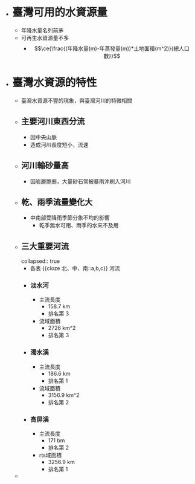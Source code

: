 - # 臺灣可用的水資源量
	- 年降水量名列前茅
	- 可再生水資源量不多
		- $$\ce{\frac{(年降水量(m)-年蒸發量(m))*土地面積(m^2)}{總人口數}}$$
- # 臺灣水資源的特性
	- 臺灣水資源不豐的現象，與臺灣河川的特微相關
	- ## 主要河川東西分流
		- 因中央山脈
		- 造成河川長度短小，流速
	- ## 河川輸砂量高
		- 因岩層脆弱，大量砂石常被暴雨沖刷入河川
	- ## 乾、雨季流量變化大
		- 中南部受降雨季節分象不均的影響
			- 乾季無水可用、雨季的水來不及用
	- ## 三大重要河流
	  collapsed:: true
		- 各表 {{cloze 北、中、南::a,b,c}} 河流
		- ### 淡水河
			- 主流長度
				- 158.7 km
				- 排名第 3
			- 流域面積
				- 2726 km^2
				- 排名第 3
		- ### 濁水溪
			- 主流長度
				- 186.6 km
				- 排名第 1
			- 流域面積
				- 3156.9 km^2
				- 排名第 2
		- ### 高屏溪
			- 主流長度
				- 171 bm
				- 排名第 2
			- rts域面積
				- 3256.9 km
				- 排名第 1
	-